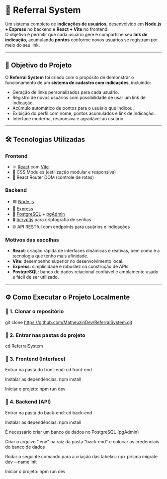 # 🚀 Referral System

Um sistema completo de **indicações de usuários**, desenvolvido em **Node.js + Express** no backend e **React + Vite** no frontend.  
O objetivo é permitir que cada usuário gere e compartilhe seu **link de indicação**, acumulando **pontos** conforme novos usuários se registram por meio do seu link.

---

## 🧠 Objetivo do Projeto

O **Referral System** foi criado com o propósito de demonstrar o funcionamento de um **sistema de cadastro com indicações**, incluindo:

- Geração de links personalizados para cada usuário.
- Registro de novos usuários com possibilidade de usar um link de indicação.
- Acúmulo automático de pontos para o usuário que indicou.
- Exibição do perfil com nome, pontos acumulados e link de indicação.
- Interface moderna, responsiva e agradável ao usuário.

---

## 🛠️ Tecnologias Utilizadas

### **Frontend**
- ⚛️ [React](https://react.dev/) com [Vite](https://vitejs.dev/)
- 🎨 CSS Modules (estilização modular e responsiva)
- 🧭 React Router DOM (controle de rotas)

### **Backend**
- 🟩 [Node.js](https://nodejs.org/)
- 🚀 [Express](https://expressjs.com/)
- 🐘 [PostgreSQL](https://www.postgresql.org/) + [pgAdmin](https://www.pgadmin.org/)
- 🔒 [bcryptjs](https://www.npmjs.com/package/bcryptjs) para criptografia de senhas
- 🌐 API RESTful com endpoints para usuários e indicações

### **Motivos das escolhas**
- **React**: criação rápida de interfaces dinâmicas e reativas, bem como é a tecnologia que tenho mais afinidade.
- **Vite**: desempenho superior no desenvolvimento local.  
- **Express**: simplicidade e robustez na construção de APIs.  
- **PostgreSQL**: banco de dados relacional confiável e amplamente usado e fácil de ser utilizado.

---

## ⚙️ Como Executar o Projeto Localmente

### 🔹 1. Clonar o repositório

git clone https://github.com/MatheuzinDev/ReferralSystem.git

### 🔹 2. Entrar nas pastas do projeto

cd ReferralSystem

### 🔹 3. Frontend (Interface)

Entrar na pasta do front-end:
cd front-end

Instalar as dependências:
npm install

Iniciar o projeto:
npm run dev

### 🔹 4. Backend (API)

Entrar na pasta do back-end:
cd back-end

Instalar as dependências:
npm install

É necessário criar um banco de dados no PostgreSQL (pgAdmin)

Criar o arquivo ".env" na raiz da pasta "back-end" e colocar as credenciais do banco de dados

Rodar o seguinte comando para a criação das tabelas:
npx prisma migrate dev --name init

Iniciar o projeto:
npm run dev
